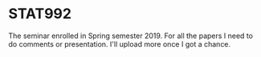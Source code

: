 # STAT992
The seminar enrolled in Spring semester 2019. For all the papers I need to do comments or presentation. I'll upload more once I got a chance.
